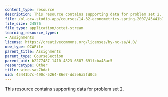 ```yaml
---
content_type: resource
description: This resource contains supporting data for problem set 2.
file: /ol-ocw-studio-app/courses/14-32-econometrics-spring-2007/45441b7c490c526486e7dd5e6a5fd0c5_wine.sas7bdat
file_size: 24576
file_type: application/octet-stream
learning_resource_types:
- Assignments
license: https://creativecommons.org/licenses/by-nc-sa/4.0/
ocw_type: OCWFile
parent_title: Assignments
parent_type: CourseSection
parent_uid: b2277487-1410-4823-6587-691fcba48ac5
resourcetype: Other
title: wine.sas7bdat
uid: 45441b7c-490c-5264-86e7-dd5e6a5fd0c5
---
```

This resource contains supporting data for problem set 2.